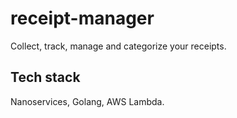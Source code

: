 # receipt-manager

Collect, track, manage and categorize your receipts.

## Tech stack
Nanoservices, Golang, AWS Lambda. 
